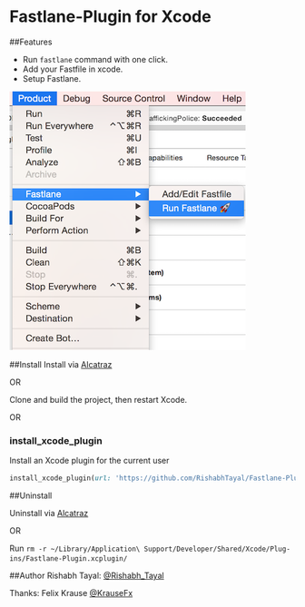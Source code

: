 # Fastlane-Plugin for Xcode

##Features
- Run `fastlane` command with one click.
- Add your Fastfile in xcode.
- Setup Fastlane.

![Menu](https://raw.githubusercontent.com/RishabhTayal/Fastlane-Plugin/master/screenshot.png)

##Install
Install via [Alcatraz](http://alcatraz.io/)

OR

Clone and build the project, then restart Xcode.

OR

### install_xcode_plugin

Install an Xcode plugin for the current user

```ruby
install_xcode_plugin(url: 'https://github.com/RishabhTayal/Fastlane-Plugin/releases/download/1.0/Fastlane.xcplugin.zip')
```

##Uninstall

Uninstall via [Alcatraz](http://alcatraz.io/)

OR

Run `rm -r ~/Library/Application\ Support/Developer/Shared/Xcode/Plug-ins/Fastlane-Plugin.xcplugin/`

##Author
Rishabh Tayal: [@Rishabh_Tayal](http://twitter.com/rishabh_tayal)

Thanks: Felix Krause [@KrauseFx](http://twitter.com/krausefx)
